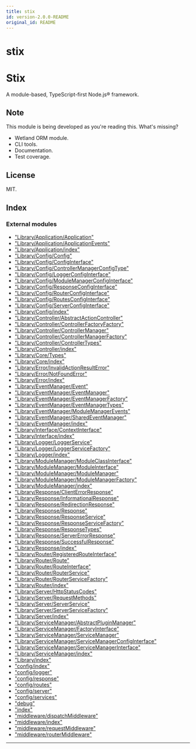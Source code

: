 ```yaml
---
title: stix
id: version-2.0.0-README
original_id: README
---
```


#  stix
Stix
====

A module-based, TypeScript-first Node.js® framework.

Note
----

This module is being developed as you're reading this. What's missing?

*   Wetland ORM module.
*   CLI tools.
*   Documentation.
*   Test coverage.

License
-------

MIT.

## Index

### External modules

* ["Library/Application/Application"](modules/application)
* ["Library/Application/ApplicationEvents"](modules/applicationevents)
* ["Library/Application/index"](modules/index)
* ["Library/Config/Config"](modules/config)
* ["Library/Config/ConfigInterface"](modules/configinterface)
* ["Library/Config/ControllerManagerConfigType"](modules/controllermanagerconfigtype)
* ["Library/Config/LoggerConfigInterface"](modules/loggerconfiginterface)
* ["Library/Config/ModuleManagerConfigInterface"](modules/modulemanagerconfiginterface)
* ["Library/Config/ResponseConfigInterface"](modules/responseconfiginterface)
* ["Library/Config/RouterConfigInterface"](modules/routerconfiginterface)
* ["Library/Config/RoutesConfigInterface"](modules/routesconfiginterface)
* ["Library/Config/ServerConfigInterface"](modules/serverconfiginterface)
* ["Library/Config/index"](modules/index)
* ["Library/Controller/AbstractActionController"](modules/abstractactioncontroller)
* ["Library/Controller/ControllerFactoryFactory"](modules/controllerfactoryfactory)
* ["Library/Controller/ControllerManager"](modules/controllermanager)
* ["Library/Controller/ControllerManagerFactory"](modules/controllermanagerfactory)
* ["Library/Controller/ControllerTypes"](modules/controllertypes)
* ["Library/Controller/index"](modules/index)
* ["Library/Core/Types"](modules/types)
* ["Library/Core/index"](modules/index)
* ["Library/Error/InvalidActionResultError"](modules/invalidactionresulterror)
* ["Library/Error/NotFoundError"](modules/notfounderror)
* ["Library/Error/index"](modules/index)
* ["Library/EventManager/Event"](modules/event)
* ["Library/EventManager/EventManager"](modules/eventmanager)
* ["Library/EventManager/EventManagerFactory"](modules/eventmanagerfactory)
* ["Library/EventManager/EventManagerTypes"](modules/eventmanagertypes)
* ["Library/EventManager/ModuleManagerEvents"](modules/modulemanagerevents)
* ["Library/EventManager/SharedEventManager"](modules/sharedeventmanager)
* ["Library/EventManager/index"](modules/index)
* ["Library/Interface/ContextInterface"](modules/contextinterface)
* ["Library/Interface/index"](modules/index)
* ["Library/Logger/LoggerService"](modules/loggerservice)
* ["Library/Logger/LoggerServiceFactory"](modules/loggerservicefactory)
* ["Library/Logger/index"](modules/index)
* ["Library/ModuleManager/ModuleClassInterface"](modules/moduleclassinterface)
* ["Library/ModuleManager/ModuleInterface"](modules/moduleinterface)
* ["Library/ModuleManager/ModuleManager"](modules/modulemanager)
* ["Library/ModuleManager/ModuleManagerFactory"](modules/modulemanagerfactory)
* ["Library/ModuleManager/index"](modules/index)
* ["Library/Response/ClientErrorResponse"](modules/clienterrorresponse)
* ["Library/Response/InformationalResponse"](modules/informationalresponse)
* ["Library/Response/RedirectionResponse"](modules/redirectionresponse)
* ["Library/Response/Response"](modules/response)
* ["Library/Response/ResponseService"](modules/responseservice)
* ["Library/Response/ResponseServiceFactory"](modules/responseservicefactory)
* ["Library/Response/ResponseTypes"](modules/responsetypes)
* ["Library/Response/ServerErrorResponse"](modules/servererrorresponse)
* ["Library/Response/SuccessfulResponse"](modules/successfulresponse)
* ["Library/Response/index"](modules/index)
* ["Library/Router/RegisteredRouteInterface"](modules/registeredrouteinterface)
* ["Library/Router/Route"](modules/route)
* ["Library/Router/RouteInterface"](modules/routeinterface)
* ["Library/Router/RouterService"](modules/routerservice)
* ["Library/Router/RouterServiceFactory"](modules/routerservicefactory)
* ["Library/Router/index"](modules/index)
* ["Library/Server/HttpStatusCodes"](modules/httpstatuscodes)
* ["Library/Server/RequestMethods"](modules/requestmethods)
* ["Library/Server/ServerService"](modules/serverservice)
* ["Library/Server/ServerServiceFactory"](modules/serverservicefactory)
* ["Library/Server/index"](modules/index)
* ["Library/ServiceManager/AbstractPluginManager"](modules/abstractpluginmanager)
* ["Library/ServiceManager/FactoryInterface"](modules/factoryinterface)
* ["Library/ServiceManager/ServiceManager"](modules/servicemanager)
* ["Library/ServiceManager/ServiceManagerConfigInterface"](modules/servicemanagerconfiginterface)
* ["Library/ServiceManager/ServiceManagerInterface"](modules/servicemanagerinterface)
* ["Library/ServiceManager/index"](modules/index)
* ["Library/index"](modules/index)
* ["config/index"](modules/index)
* ["config/logger"](modules/logger)
* ["config/response"](modules/response)
* ["config/routes"](modules/routes)
* ["config/server"](modules/server)
* ["config/services"](modules/services)
* ["debug"](modules/_debug_.md)
* ["index"](modules/_index_.md)
* ["middleware/dispatchMiddleware"](modules/dispatchmiddleware)
* ["middleware/index"](modules/index)
* ["middleware/requestMiddleware"](modules/requestmiddleware)
* ["middleware/routerMiddleware"](modules/routermiddleware)

---

